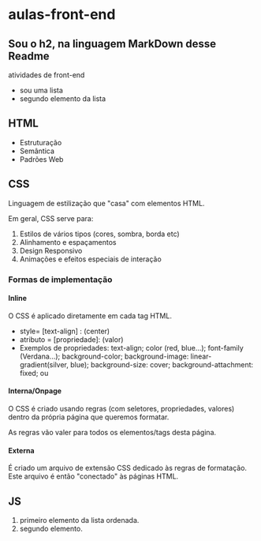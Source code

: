 # aulas-front-end
## Sou o h2, na linguagem MarkDown desse Readme
 atividades de front-end
- sou uma lista
- segundo elemento da lista


## HTML

- Estruturação
- Semântica
- Padrões Web

## CSS

Linguagem de estilização que "casa" com elementos HTML.

Em geral, CSS serve para:

1. Estilos de vários tipos (cores, sombra, borda etc)
2. Alinhamento e espaçamentos
3. Design Responsivo
4. Animações e efeitos especiais de interação

### Formas de implementação

#### Inline

O CSS é aplicado diretamente em cada tag HTML.

- style= [text-align] : (center)
- atributo = [propriedade]: (valor)
- Exemplos de propriedades: text-align; color (red, blue...); font-family (Verdana...); background-color; background-image: linear-gradient(silver, blue); background-size: cover; background-attachment: fixed; ou

#### Interna/Onpage

O CSS é criado usando regras (com seletores, propriedades, valores) dentro da própria página que queremos formatar.

As regras vão valer para todos os elementos/tags desta página.

#### Externa

É criado um arquivo de extensão CSS dedicado às regras de formatação. Este arquivo é então "conectado" às páginas HTML.

## JS

1. primeiro elemento da lista ordenada.
2. segundo elemento.